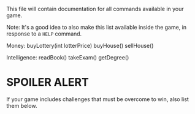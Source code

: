This file will contain documentation for all commands available in your game.

Note:  It's a good idea to also make this list available inside the game, in response to a `HELP` command.

Money:
buyLottery(int lotterPrice)
buyHouse()
sellHouse()

Intelligence:
readBook()
takeExam()
getDegree()


# SPOILER ALERT

If your game includes challenges that must be overcome to win, also list them below.
